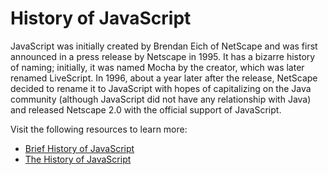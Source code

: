 # History of JavaScript

JavaScript was initially created by Brendan Eich of NetScape and was first announced in a press release by Netscape in 1995. It has a bizarre history of naming; initially, it was named Mocha by the creator, which was later renamed LiveScript. In 1996, about a year later after the release, NetScape decided to rename it to JavaScript with hopes of capitalizing on the Java community (although JavaScript did not have any relationship with Java) and released Netscape 2.0 with the official support of JavaScript.

Visit the following resources to learn more:

- [Brief History of JavaScript](https://stemdo-roadmap.io/guides/history-of-javascript)
- [The History of JavaScript](https://dev.to/iarchitsharma/the-history-of-javascript-5e98)
